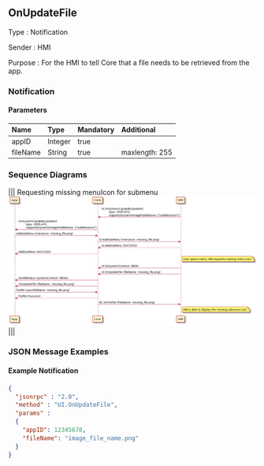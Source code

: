 ## OnUpdateFile

Type
: Notification

Sender
: HMI

Purpose
: For the HMI to tell Core that a file needs to be retrieved from the app.

### Notification

#### Parameters

|Name|Type|Mandatory|Additional|
|:---|:---|:--------|:---------|
|appID|Integer|true||
|fileName|String|true|maxlength: 255|

### Sequence Diagrams

|||
Requesting missing menuIcon for submenu 
![OnUpdateFile](./assets/OnUpdateFile.png)
|||


### JSON Message Examples

#### Example Notification

```json
{
  "jsonrpc" : "2.0",
  "method" : "UI.OnUpdateFile",
  "params" :
  {
    "appID": 12345678,
    "fileName": "image_file_name.png"
  }
}
